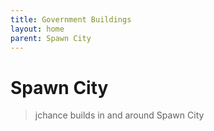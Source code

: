 ```yaml
---
title: Government Buildings
layout: home
parent: Spawn City
---
```


# Spawn City

> jchance builds in and around Spawn City